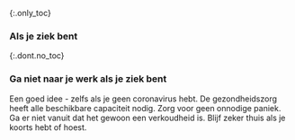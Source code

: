 {:.only_toc} 
 ### Als je ziek bent 

 {:.dont.no_toc} 
 ### Ga niet naar je werk als je ziek bent 

 Een goed idee - zelfs als je geen coronavirus hebt. De gezondheidszorg heeft alle beschikbare capaciteit nodig. Zorg voor geen onnodige paniek. Ga er niet vanuit dat het gewoon een verkoudheid is. Blijf zeker thuis als je koorts hebt of hoest. 
